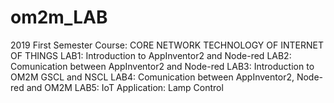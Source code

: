 # om2m_LAB
2019 First Semester Course: CORE NETWORK TECHNOLOGY OF INTERNET OF THINGS
LAB1: Introduction to AppInventor2 and Node-red
LAB2: Comunication between AppInventor2 and Node-red
LAB3: Introduction to OM2M GSCL and NSCL
LAB4: Comunication between AppInventor2, Node-red and OM2M
LAB5: IoT Application: Lamp Control
